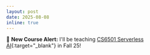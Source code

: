 ```yaml
---
layout: post
date: 2025-08-08
inline: true
---
```


📢 **New Course Alert:** I'll be teaching [CS6501 Serverless AI](https://tddg.github.io/cs6501-serverless-ai-fall25/){:target="\_blank"} in Fall 25! 
